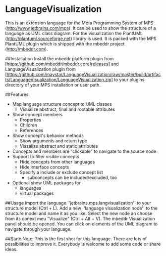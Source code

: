 LanguageVisualization
=====================

This is an extension language for the Meta Programming System of MPS (http://www.jetbrains.com/mps). It can be used to show the structure of a language as UML class diagram.
For the visualization the PlantUML (http://plantuml.sourceforge.net) library is used. It is packed with the MPS PlantUML plugin which is shipped with the mbeddr project (http://mbeddr.com). 

##Installation
Install the mbeddr platform plugin from [https://github.com/mbeddr/mbeddr.core/releases] and LanguageVisualization plugin from [https://github.com/maystar/LanguageVisualization/raw/master/build/artifacts/LanguageVisualization/LanguageVisualization.zip] to your plugins directory of your MPS installation or user path.

##Features
- Map language structure concept to UML classes
  - Visualize abstract, final and rootable attributes
- Show concept members
  - Properties
  - Children
  - References
- Show concept's behavior methods
  - Show arguments and return type
  - Viszalize abstract and static attributes
- Concepts and members are "clickable" to navigate to the source node
- Support to filter visible concepts
  - Hide concepts from other languages
  - Hide interface concepts
  - Specify a include or exclude concept list
    - subconcepts can be included/excluded, too
- Optional show UML packages for
  - languages
  - virtual packages

##Usage
Import the language ''jetbrains.mps.langvisualization'' to your structure model (Ctrl + L). Add a new ''language visualization node'' to the structure model and name it as you like. Select the new node an choose from its conext meu "Visualize" (Ctrl + Alt + V). The mbeddr Visualization panel should be opened. You can click on elements of the UML diagram to navigate through your language.

##State
Note: This is the first shot for this language. There are lots of possibilities to improve it. Everybody is welcome to add some code or share ideas.


